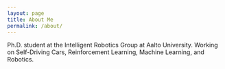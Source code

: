 ```yaml
---
layout: page
title: About Me
permalink: /about/
---
```


Ph.D. student at the Intelligent Robotics Group at Aalto University. Working on Self-Driving Cars, Reinforcement Learning, Machine Learning, and Robotics.
